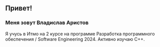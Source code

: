 ## Привет!
### Меня зовут Владислав Аристов
Я учусь в Итмо на 2 курсе на программе Разработка программного обеспечения / Software Engineering 2024. Активно изучаю C++.

